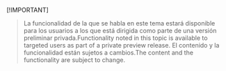  [!IMPORTANT]
> <span data-ttu-id="0ec77-101">La funcionalidad de la que se habla en este tema estará disponible para los usuarios a los que está dirigida como parte de una versión preliminar privada.</span><span class="sxs-lookup"><span data-stu-id="0ec77-101">Functionality noted in this topic is available to targeted users as part of a private preview release.</span></span> <span data-ttu-id="0ec77-102">El contenido y la funcionalidad están sujetos a cambios.</span><span class="sxs-lookup"><span data-stu-id="0ec77-102">The content and the functionality are subject to change.</span></span> 
